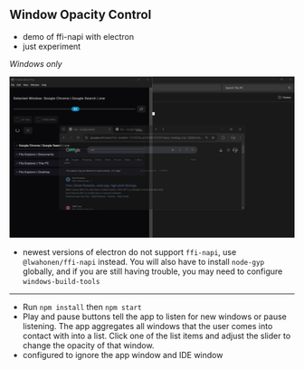 ## Window Opacity Control

- demo of ffi-napi with electron
- just experiment

*Windows only*

<!-- screenshot -->
![screenshot](./screenshot/scr.png)

* newest versions of electron do not support `ffi-napi`, use `@lwahonen/ffi-napi` instead. You will also have to install `node-gyp` globally, and if you are still having trouble, you may need to configure `windows-build-tools`

---

* Run `npm install` then `npm start`
* Play and pause buttons tell the app to listen for new windows or pause listening. The app aggregates all windows that the user comes into contact with into a list. Click one of the list items and adjust the slider to change the opacity of that window.
* configured to ignore the app window and IDE window
